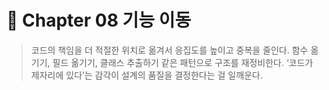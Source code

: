 # 📘 Chapter 08 기능 이동

> 코드의 책임을 더 적절한 위치로 옮겨서 응집도를 높이고 중복을 줄인다.
함수 옮기기, 필드 옮기기, 클래스 추출하기 같은 패턴으로 구조를 재정비한다.
‘코드가 제자리에 있다’는 감각이 설계의 품질을 결정한다는 걸 일깨운다.